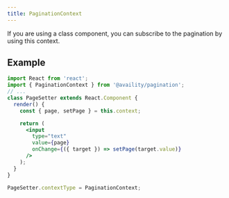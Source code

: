 ```yaml
---
title: PaginationContext
---
```


If you are using a class component, you can subscribe to the pagination by using this context.

## Example

```jsx
import React from 'react';
import { PaginationContext } from '@availity/pagination';
// ...
class PageSetter extends React.Component {
  render() {
    const { page, setPage } = this.context;

    return (
      <input
        type="text"
        value={page}
        onChange={({ target }) => setPage(target.value)}
      />
    );
  }
}

PageSetter.contextType = PaginationContext;
```
